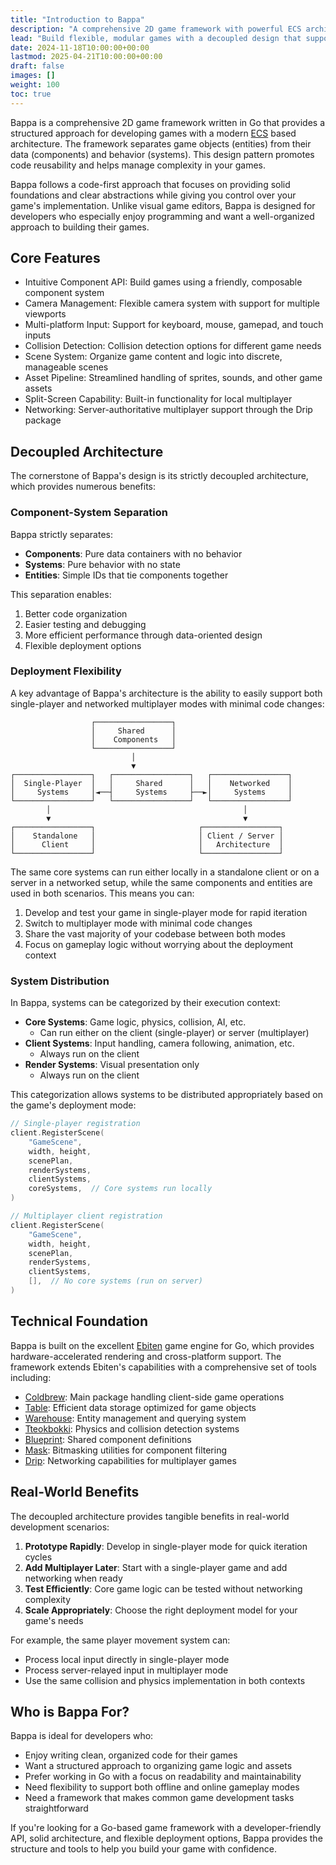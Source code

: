 ```yaml
---
title: "Introduction to Bappa"
description: "A comprehensive 2D game framework with powerful ECS architecture"
lead: "Build flexible, modular games with a decoupled design that supports both single-player and multiplayer modes"
date: 2024-11-18T10:00:00+00:00
lastmod: 2025-04-21T10:00:00+00:00
draft: false
images: []
weight: 100
toc: true
---
```


Bappa is a comprehensive 2D game framework written in Go that provides a structured approach for developing games with
a modern [ECS](https://github.com/SanderMertens/ecs-faq) based architecture. The framework separates game objects
(entities) from their data (components) and behavior (systems). This design pattern promotes code reusability and helps
manage complexity in your games.

Bappa follows a code-first approach that focuses on providing solid foundations and clear abstractions while
giving you control over your game's implementation. Unlike visual game editors, Bappa is designed for developers who
especially enjoy programming and want a well-organized approach to building their games.

## Core Features

- Intuitive Component API: Build games using a friendly, composable component system
- Camera Management: Flexible camera system with support for multiple viewports
- Multi-platform Input: Support for keyboard, mouse, gamepad, and touch inputs
- Collision Detection: Collision detection options for different game needs
- Scene System: Organize game content and logic into discrete, manageable scenes
- Asset Pipeline: Streamlined handling of sprites, sounds, and other game assets
- Split-Screen Capability: Built-in functionality for local multiplayer
- Networking: Server-authoritative multiplayer support through the Drip package

## Decoupled Architecture

The cornerstone of Bappa's design is its strictly decoupled architecture, which provides numerous benefits:

### Component-System Separation

Bappa strictly separates:

- **Components**: Pure data containers with no behavior
- **Systems**: Pure behavior with no state
- **Entities**: Simple IDs that tie components together

This separation enables:

1. Better code organization
2. Easier testing and debugging
3. More efficient performance through data-oriented design
4. Flexible deployment options

### Deployment Flexibility

A key advantage of Bappa's architecture is the ability to easily support both single-player and networked multiplayer modes with minimal code changes:

```
                  ┌─────────────────┐
                  │     Shared      │
                  │    Components   │
                  └─────────────────┘
                           │
                           ▼
┌─────────────────┐   ┌─────────────────┐   ┌─────────────────┐
│  Single-Player  │   │     Shared      │   │    Networked    │
│     Systems     │◄──┤     Systems     ├──►│     Systems     │
└─────────────────┘   └─────────────────┘   └─────────────────┘
        │                                           │
        ▼                                           ▼
┌─────────────────┐                       ┌─────────────────┐
│    Standalone   │                       │ Client / Server │
│      Client     │                       │   Architecture  │
└─────────────────┘                       └─────────────────┘
```

The same core systems can run either locally in a standalone client or on a server in a networked setup, while the same components and entities are used in both scenarios. This means you can:

1. Develop and test your game in single-player mode for rapid iteration
2. Switch to multiplayer mode with minimal code changes
3. Share the vast majority of your codebase between both modes
4. Focus on gameplay logic without worrying about the deployment context

### System Distribution

In Bappa, systems can be categorized by their execution context:

- **Core Systems**: Game logic, physics, collision, AI, etc.
  - Can run either on the client (single-player) or server (multiplayer)
- **Client Systems**: Input handling, camera following, animation, etc.
  - Always run on the client
- **Render Systems**: Visual presentation only
  - Always run on the client

This categorization allows systems to be distributed appropriately based on the game's deployment mode:

```go
// Single-player registration
client.RegisterScene(
    "GameScene",
    width, height,
    scenePlan,
    renderSystems,
    clientSystems,
    coreSystems,  // Core systems run locally
)

// Multiplayer client registration
client.RegisterScene(
    "GameScene",
    width, height,
    scenePlan,
    renderSystems,
    clientSystems,
    [],  // No core systems (run on server)
)
```

## Technical Foundation

Bappa is built on the excellent [Ebiten](https://github.com/hajimehoshi/ebiten) game engine for Go, which provides
hardware-accelerated rendering and cross-platform support. The framework extends Ebiten's capabilities with a
comprehensive set of tools including:

- [Coldbrew](https://github.com/TheBitDrifter/bappa/tree/main/coldbrew): Main package handling client-side game operations
- [Table](https://github.com/TheBitDrifter/bappa/tree/main/table): Efficient data storage optimized for game objects
- [Warehouse](https://github.com/TheBitDrifter/bappa/tree/main/warehouse): Entity management and querying system
- [Tteokbokki](https://github.com/TheBitDrifter/bappa/tree/main/tteokbokki): Physics and collision detection systems
- [Blueprint](https://github.com/TheBitDrifter/bappa/tree/main/blueprint): Shared component definitions
- [Mask](https://github.com/TheBitDrifter/mask): Bitmasking utilities for component filtering
- [Drip](https://github.com/TheBitDrifter/bappa/tree/main/drip): Networking capabilities for multiplayer games

## Real-World Benefits

The decoupled architecture provides tangible benefits in real-world development scenarios:

1. **Prototype Rapidly**: Develop in single-player mode for quick iteration cycles
2. **Add Multiplayer Later**: Start with a single-player game and add networking when ready
3. **Test Efficiently**: Core game logic can be tested without networking complexity
4. **Scale Appropriately**: Choose the right deployment model for your game's needs

For example, the same player movement system can:

- Process local input directly in single-player mode
- Process server-relayed input in multiplayer mode
- Use the same collision and physics implementation in both contexts

## Who is Bappa For?

Bappa is ideal for developers who:

- Enjoy writing clean, organized code for their games
- Want a structured approach to organizing game logic and assets
- Prefer working in Go with a focus on readability and maintainability
- Need flexibility to support both offline and online gameplay modes
- Need a framework that makes common game development tasks straightforward

If you're looking for a Go-based game framework with a developer-friendly API, solid architecture, and flexible deployment options, Bappa provides the structure and tools to help you build your game with confidence.
